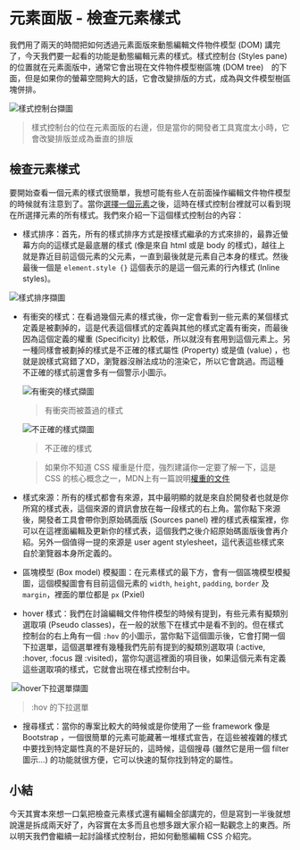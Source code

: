 
# 元素面版 - 檢查元素樣式
我們用了兩天的時間把如何透過元素面版來動態編輯文件物件模型 (DOM) 講完了，今天我們要一起看的功能是動態編輯元素的樣式。樣式控制台 (Styles pane) 的位置就在元素面版中，通常它會出現在文件物件模型樹區塊 (DOM tree)　的下面，但是如果你的螢幕空間夠大的話，它會改變排版的方式，成為與文件模型樹區塊併排。

![樣式控制台擷圖](https://www.dropbox.com/s/tvw7z8wtuqkjjb6/styles-pane.jpg?raw=1)
> 樣式控制台的位在元素面版的右邊，但是當你的開發者工具寬度太小時，它會改變排版並成為垂直的排版

## 檢查元素樣式
要開始查看一個元素的樣式很簡單，我想可能有些人在前面操作編輯文件物件模型的時候就有注意到了。當你[選擇一個元素](https://github.com/konekoya/talks/blob/master/intro-to-chrome-devtools-triathlon/day-7.md#%E5%B0%8B%E6%89%BE%E5%85%83%E7%B4%A0)之後，這時在樣式控制台裡就可以看到現在所選擇元素的所有樣式。我們來介紹一下這個樣式控制台的內容：

- 樣式排序：首先，所有的樣式排序方式是按樣式繼承的方式來排的，最靠近螢幕方向的這樣式是最底層的樣式 (像是來自 html 或是 body 的樣式)，越往上就是靠近目前這個元素的父元素，一直到最後就是元素自己本身的樣式。然後最後一個是 `element.style {}` 這個表示的是這一個元素的行內樣式 (Inline styles)。

![樣式排序擷圖](https://www.dropbox.com/s/g2u507v0rijsyq2/from-top-to-bottom.jpg?raw=1)

- 有衝突的樣式：在看過幾個元素的樣式後，你一定會看到一些元素的某個樣式定義是被劃掉的，這是代表這個樣式的定義與其他的樣式定義有衝突，而最後因為這個定義的權重 (Specificity) 比較低，所以就沒有套用到這個元素上。另一種同樣會被劃掉的樣式是不正確的樣式屬性 (Property) 或是值 (value) ，也就是說樣式寫錯了XD，瀏覽器沒辦法成功的渲染它，所以它會跳過。而這種不正確的樣式前還會多有一個警示小圖示。  

  ![有衝突的樣式擷圖](https://www.dropbox.com/s/qa7iagqibn2s49w/css-conflict.jpg?raw=1)  
  > 有衝突而被蓋過的樣式
  
  ![不正確的樣式擷圖](https://www.dropbox.com/s/np7y8sv5mpl0sys/invalid-styles.jpg?raw=1)  
  > 不正確的樣式  

  > 如果你不知道 CSS 權重是什麼，強烈建議你一定要了解一下，這是 CSS 的核心概念之一，MDN上有一篇說明[權重的文件](https://developer.mozilla.org/zh-CN/docs/Web/CSS/Specificity)


- 樣式來源：所有的樣式都會有來源，其中最明顯的就是來自於開發者也就是你所寫的樣式表，這個來源的資訊會放在每一段樣式的右上角。當你點下來源後，開發者工具會帶你到原始碼面版 (Sources panel) 裡的樣式表檔案裡，你可以在這裡面編輯及更新你的樣式表，這個我們之後介紹原始碼面版後會再介紹。另外一個值得一提的來源是 user agent stylesheet，這代表這些樣式來自於瀏覽器本身所定義的。

- 區塊模型 (Box model) 模擬圖：在元素樣式的最下方，會有一個區塊模型模擬圖，這個模擬圖會有目前這個元素的 `width`, `height`, `padding`, `border` 及 `margin`，裡面的單位都是 `px` (Pxiel)

- hover 樣式：我們在討論編輯文件物件模型的時候有提到，有些元素有擬類別選取項 (Pseudo classes)，在一般的狀態下在樣式中是看不到的。但在樣式控制台的右上角有一個 `:hov` 的小圖示，當你點下這個圖示後，它會打開一個下拉選單，這個選單裡有幾種我們先前有提到的擬類別選取項 (:active, :hover, :focus 跟 :visited)，當你勾選這裡面的項目後，如果這個元素有定義這些選取項的樣式，它就會出現在樣式控制台中。

  ![hover下拉選單擷圖](https://www.dropbox.com/s/s76d8zkfr1bn8kg/hov-dropdown.jpg?raw=1)  
  > :hov 的下拉選單

- 搜尋樣式：當你的專案比較大的時候或是你使用了一些 framework 像是 Bootstrap ，一個很簡單的元素可能藏著一堆樣式宣告，在這些被複雜的樣式中要找到特定屬性真的不是好玩的，這時候，這個搜尋 (雖然它是用一個 filter 圖示…) 的功能就很方便，它可以快速的幫你找到特定的屬性。

## 小結
今天其實本來想一口氣把檢查元素樣式還有編輯全部講完的，但是寫到一半後就想說還是拆成兩天好了，內容實在太多而且也想多跟大家介紹一點觀念上的東西。所以明天我們會繼續一起討論樣式控制台，把如何動態編輯 CSS 介紹完。
